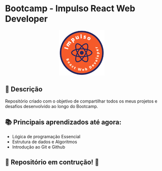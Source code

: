 # Bootcamp - Impulso React Web Developer

<p align="center">
  <img src="logo-Impulso.png" width="150" height="150"/>
</p>

## 🚀 Descrição
Repositório criado com o objetivo de compartilhar todos os meus projetos e desafios desenvolvido ao longo do Bootcamp.

## 📚 Principais aprendizados até agora:
  - Lógica de programação Essencial
  - Estrutura de dados e Algoritmos
  - Introdução ao Git e Github

## 🚧 Repositório em contrução! 🚧